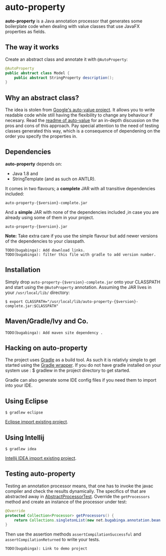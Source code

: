 auto-property
=================

**auto-property** is a Java annotation processor that generates some boilerplate code when dealing with value classes that use JavaFX properties as fields.

The way it works 
----------------
Create an abstract class and annotate it with `@AutoProperty`:

```java
@AutoProperty
public abstract class Model {
	public abstract StringProperty description();
}
```

Why an abstract class? 
----------------------
The idea is stolen from [Google's auto-value project][0]. It allows you to write readable code while still having the flexibility to change any behaviour if necesary.
Read the [readme of auto-value][0] for an in-depth discussion on the pros and cons of this approach. Pay special attention to the need of testing classes generated this way, which is a consequence of dependening on the order you specify the properties in.


Dependencies
------------
**auto-property** depends on:
 * Java 1.8 and 
 * StringTemplate (and as such on ANTLR).

It comes in two flavours; a __complete__ JAR with all transitive dependencies included:

	auto-property-{$version}-complete.jar
	
And a __simple__ JAR with none of the dependencies included ,in case you are already using some of them in your project. 

	auto-property-{$version}.jar
	
**Note:** Take extra care if you use the simple flavour but add newer versions of the dependencies to your classpath.

```
TODO(bugabinga): Add download links.
TODO(bugabinga): filter this file with gradle to add version number.
```

Installation
------------
Simply drop `auto-property-{$version}-complete.jar` onto your CLASSPATH and start using the `@AutoProperty` annotation. Assuming the JAR lives in your `/usr/local/lib/` directory:

	$ export CLASSPATH="/usr/local/lib/auto-property-{$version}-complete.jar:$CLASSPATH"

Maven/Gradle/Ivy and Co.
------------------------
```
TODO(bugabinga): Add maven site dependency .
```

Hacking on auto-property
------------------------
The project uses [Gradle](http://www.gradle.org/) as a build tool. As such it is relativly simple to get started using the [Gradle wrapper](http://www.gradle.org/docs/current/userguide/gradle_wrapper.html). If you do not have gradle installed on your system use :
	$ gradlew
in the project directory to get started. 

Gradle can also generate some IDE config files if you need them to import into your IDE.

Using Eclipse
-------------
	$ gradlew eclipse
	
[Eclipse import existing project](http://help.eclipse.org/juno/index.jsp?topic=%2Forg.eclipse.platform.doc.user%2Ftasks%2Ftasks-importproject.htm).

Using Intellij
--------------
	$ gradlew idea
	
[Intellij IDEA import existing project](http://confluence.jetbrains.com/display/IntelliJIDEA/Import+an+Existing+Project).
	
Testing auto-property
---------------------
Testing an annotation processor means, that one has to invoke the javac compiler and check the results dynamically. The specifics of that are abstracted away in [AbstractProcessorTest](/src/test/java/net/bugabinga/annotaion/bean/AbstarctProcessor.java).
Override the `getProcessors` method and create an instance of the processor under test:

```java
@Override
protected Collection<Processor> getProcessors() {
	return Collections.singletonList(new net.bugabinga.annotation.bean.Processor());
}
```

Then use the assertion methods `assertCompilationSuccessful` and `assertCompilationReturned` to write your tests.

```
TODO(bugabinga): Link to demo project
```

[0]: https://github.com/google/auto/tree/master/value "auto-value"
